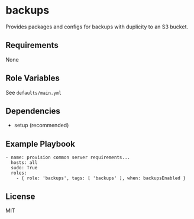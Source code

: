 backups
========

Provides packages and configs for backups with duplicity to an S3 bucket.

Requirements
------------

None

Role Variables
--------------

See `defaults/main.yml`

Dependencies
------------

* setup (recommended)

Example Playbook
-------------------------

    - name: provision common server requirements...
      hosts: all
      sudo: True
      roles:
        - { role: 'backups', tags: [ 'backups' ], when: backupsEnabled }

License
-------

MIT
